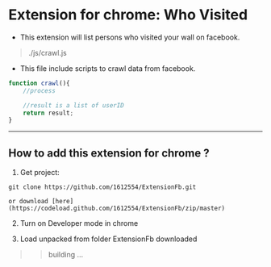# Extension for chrome: Who Visited

* This extension will list persons who visited your wall on facebook.

> ./js/crawl.js

* This file include scripts to crawl data from facebook.

```javascript
function crawl(){
    //process

    //result is a list of userID
    return result;
}

```
---

## How to add this extension for chrome ?
1. Get project: 
```
git clone https://github.com/1612554/ExtensionFb.git
```
    or download [here](https://codeload.github.com/1612554/ExtensionFb/zip/master)

2. Turn on Developer mode in chrome

3. Load unpacked from folder ExtensionFb downloaded


>> building ...

